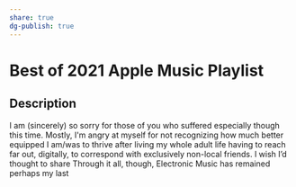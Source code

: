 ```yaml
---
share: true
dg-publish: true
---
```

# Best of 2021 Apple Music Playlist

## Description
 
I am (sincerely) so sorry for those of you who suffered especially though this time. Mostly, I'm angry at myself for not recognizing how much better equipped I am/was to thrive after living my whole adult life having to reach far out, digitally, to correspond with  exclusively non-local friends. I wish I’d thought to share  Through it all, though, Electronic Music has remained perhaps my last 
